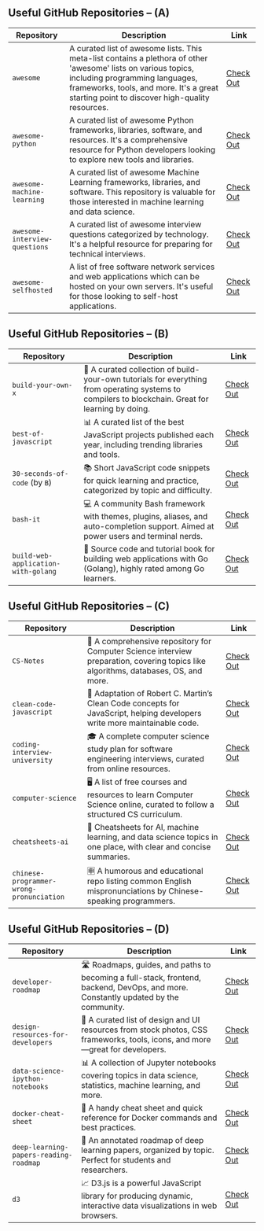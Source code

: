 ## Useful GitHub Repositories – (A)

| **Repository** | **Description** | **Link** |
|----------------|-----------------|----------|
| `awesome` | A curated list of awesome lists. This meta-list contains a plethora of other 'awesome' lists on various topics, including programming languages, frameworks, tools, and more. It's a great starting point to discover high-quality resources. | [Check Out](https://github.com/sindresorhus/awesome) |
| `awesome-python` | A curated list of awesome Python frameworks, libraries, software, and resources. It's a comprehensive resource for Python developers looking to explore new tools and libraries. | [Check Out](https://github.com/vinta/awesome-python) |
| `awesome-machine-learning` | A curated list of awesome Machine Learning frameworks, libraries, and software. This repository is valuable for those interested in machine learning and data science. | [Check Out](https://github.com/josephmisiti/awesome-machine-learning) |
| `awesome-interview-questions` | A curated list of awesome interview questions categorized by technology. It's a helpful resource for preparing for technical interviews. | [Check Out](https://github.com/DopplerHQ/awesome-interview-questions) |
| `awesome-selfhosted` | A list of free software network services and web applications which can be hosted on your own servers. It's useful for those looking to self-host applications. | [Check Out](https://github.com/awesome-selfhosted/awesome-selfhosted) |

## Useful GitHub Repositories – (B)

| **Repository** | **Description** | **Link** |
|----------------|-----------------|----------|
| `build-your-own-x` | 🧠 A curated collection of build-your-own tutorials for everything from operating systems to compilers to blockchain. Great for learning by doing. | [Check Out](https://github.com/codecrafters-io/build-your-own-x) |
| `best-of-javascript` | 📊 A curated list of the best JavaScript projects published each year, including trending libraries and tools. | [Check Out](https://github.com/michaelrambeau/bestofjs) |
| `30-seconds-of-code` (by `B`) | 📚 Short JavaScript code snippets for quick learning and practice, categorized by topic and difficulty. | [Check Out](https://github.com/30-seconds/30-seconds-of-code) |
| `bash-it` | 💻 A community Bash framework with themes, plugins, aliases, and auto-completion support. Aimed at power users and terminal nerds. | [Check Out](https://github.com/Bash-it/bash-it) |
| `build-web-application-with-golang` | 📘 Source code and tutorial book for building web applications with Go (Golang), highly rated among Go learners. | [Check Out](https://github.com/astaxie/build-web-application-with-golang) |

## Useful GitHub Repositories – (C)

| **Repository** | **Description** | **Link** |
|----------------|-----------------|----------|
| `CS-Notes` | 📘 A comprehensive repository for Computer Science interview preparation, covering topics like algorithms, databases, OS, and more. | [Check Out](https://github.com/CyC2018/CS-Notes) |
| `clean-code-javascript` | 🧼 Adaptation of Robert C. Martin’s Clean Code concepts for JavaScript, helping developers write more maintainable code. | [Check Out](https://github.com/ryanmcdermott/clean-code-javascript) |
| `coding-interview-university` | 🎓 A complete computer science study plan for software engineering interviews, curated from online resources. | [Check Out](https://github.com/jwasham/coding-interview-university) |
| `computer-science` | 🖥️ A list of free courses and resources to learn Computer Science online, curated to follow a structured CS curriculum. | [Check Out](https://github.com/ossu/computer-science) |
| `cheatsheets-ai` | 🤖 Cheatsheets for AI, machine learning, and data science topics in one place, with clear and concise summaries. | [Check Out](https://github.com/dair-ai/cheatsheets-ai) |
| `chinese-programmer-wrong-pronunciation` | 🈸 A humorous and educational repo listing common English mispronunciations by Chinese-speaking programmers. | [Check Out](https://github.com/shimohq/chinese-programmer-wrong-pronunciation) |

## Useful GitHub Repositories – (D)

| **Repository** | **Description** | **Link** |
|----------------|-----------------|----------|
| `developer-roadmap` | 🛣️ Roadmaps, guides, and paths to becoming a full-stack, frontend, backend, DevOps, and more. Constantly updated by the community. | [Check Out](https://github.com/kamranahmedse/developer-roadmap) |
| `design-resources-for-developers` | 🎨 A curated list of design and UI resources from stock photos, CSS frameworks, tools, icons, and more—great for developers. | [Check Out](https://github.com/bradtraversy/design-resources-for-developers) |
| `data-science-ipython-notebooks` | 📊 A collection of Jupyter notebooks covering topics in data science, statistics, machine learning, and more. | [Check Out](https://github.com/donnemartin/data-science-ipython-notebooks) |
| `docker-cheat-sheet` | 🐳 A handy cheat sheet and quick reference for Docker commands and best practices. | [Check Out](https://github.com/wsargent/docker-cheat-sheet) |
| `deep-learning-papers-reading-roadmap` | 🧠 An annotated roadmap of deep learning papers, organized by topic. Perfect for students and researchers. | [Check Out](https://github.com/floodsung/Deep-Learning-Papers-Reading-Roadmap) |
| `d3` | 📈 D3.js is a powerful JavaScript library for producing dynamic, interactive data visualizations in web browsers. | [Check Out](https://github.com/d3/d3) |
